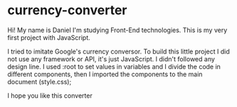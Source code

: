 # currency-converter

Hi! My name is Daniel
I'm studying Front-End technologies. This is my very first project with JavaScript.


I tried to imitate Google's currency conversor. 
To build this little project I did not use any framework or API, it's just JavaScript.
I didn't followed any design line.
I used :root to set values in variables and I divide the code in different components, then I imported the components to the main document (style.css);

I hope you like this converter
